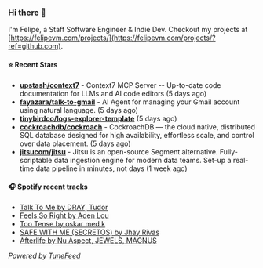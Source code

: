 ### Hi there 👋

I'm Felipe, a Staff Software Engineer & Indie Dev. Checkout my projects at [https://felipevm.com/projects/](https://felipevm.com/projects/?ref=github.com).

#### ⭐ Recent Stars
- **[upstash/context7](https://github.com/upstash/context7)** - Context7 MCP Server -- Up-to-date code documentation for LLMs and AI code editors (5 days ago)
- **[fayazara/talk-to-gmail](https://github.com/fayazara/talk-to-gmail)** - AI Agent for managing your Gmail account using natural language. (5 days ago)
- **[tinybirdco/logs-explorer-template](https://github.com/tinybirdco/logs-explorer-template)** (5 days ago)
- **[cockroachdb/cockroach](https://github.com/cockroachdb/cockroach)** - CockroachDB — the cloud native, distributed SQL database designed for high availability, effortless scale, and control over data placement. (5 days ago)
- **[jitsucom/jitsu](https://github.com/jitsucom/jitsu)** - Jitsu is an open-source Segment alternative. Fully-scriptable data ingestion engine for modern data teams. Set-up a real-time data pipeline in minutes, not days (1 week ago)

#### 🎧 Spotify recent tracks
- [Talk To Me by DRAY, Tudor](https://open.spotify.com/track/4Zr9cXuM4U7K8xUEiey8ib)
- [Feels So Right by Aden Lou](https://open.spotify.com/track/4POjJI8EJIbchOE0fju0QR)
- [Too Tense by oskar med k](https://open.spotify.com/track/6DX98Pko7MmGRluSvj43cU)
- [SAFE WITH ME (SECRETOS) by Jhay Rivas](https://open.spotify.com/track/0FCABIXhXHI4mi0qao8gTR)
- [Afterlife by Nu Aspect, JEWELS, MAGNUS](https://open.spotify.com/track/3JuLu3PF1EyVBK2gI82Oxd)

_Powered by [TuneFeed](https://tunefeed.app?ref=github.com)_

